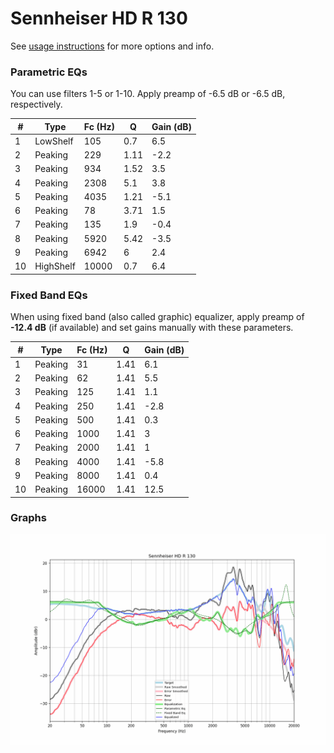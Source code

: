 # Sennheiser HD R 130
See [usage instructions](https://github.com/jaakkopasanen/AutoEq#usage) for more options and info.

### Parametric EQs
You can use filters 1-5 or 1-10. Apply preamp of -6.5 dB or -6.5 dB, respectively.

|   # | Type      |   Fc (Hz) |    Q |   Gain (dB) |
|-----|-----------|-----------|------|-------------|
|   1 | LowShelf  |       105 | 0.7  |         6.5 |
|   2 | Peaking   |       229 | 1.11 |        -2.2 |
|   3 | Peaking   |       934 | 1.52 |         3.5 |
|   4 | Peaking   |      2308 | 5.1  |         3.8 |
|   5 | Peaking   |      4035 | 1.21 |        -5.1 |
|   6 | Peaking   |        78 | 3.71 |         1.5 |
|   7 | Peaking   |       135 | 1.9  |        -0.4 |
|   8 | Peaking   |      5920 | 5.42 |        -3.5 |
|   9 | Peaking   |      6942 | 6    |         2.4 |
|  10 | HighShelf |     10000 | 0.7  |         6.4 |

### Fixed Band EQs
When using fixed band (also called graphic) equalizer, apply preamp of **-12.4 dB** (if available) and set gains manually with these parameters.

|   # | Type    |   Fc (Hz) |    Q |   Gain (dB) |
|-----|---------|-----------|------|-------------|
|   1 | Peaking |        31 | 1.41 |         6.1 |
|   2 | Peaking |        62 | 1.41 |         5.5 |
|   3 | Peaking |       125 | 1.41 |         1.1 |
|   4 | Peaking |       250 | 1.41 |        -2.8 |
|   5 | Peaking |       500 | 1.41 |         0.3 |
|   6 | Peaking |      1000 | 1.41 |         3   |
|   7 | Peaking |      2000 | 1.41 |         1   |
|   8 | Peaking |      4000 | 1.41 |        -5.8 |
|   9 | Peaking |      8000 | 1.41 |         0.4 |
|  10 | Peaking |     16000 | 1.41 |        12.5 |

### Graphs
![](./Sennheiser%20HD%20R%20130.png)
